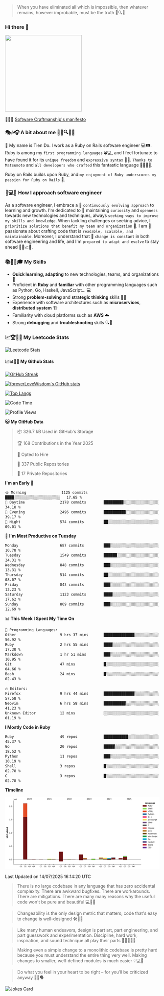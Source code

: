 > When you have eliminated all which is impossible, then whatever remains, however improbable, must be the truth 🤔🔍💡
### Hi there 👋

<!--
**foreverLoveWisdom/foreverLoveWisdom** is a ✨ _special_ ✨ repository because its `README.md` (this file) appears on your GitHub profile.

Here are some ideas to get you started:

- 🔭 I’m currently working on ...
- 🌱 I’m currently learning ...
- 👯 I’m looking to collaborate on ...
- 🤔 I’m looking for help with ...
- 💬 Ask me about ...
- 📫 How to reach me: ...
- 😄 Pronouns: ...
- ⚡ Fun fact: ...
-->

<img src="https://codecondo.com/wp-content/uploads/2017/09/railslogo.png" width="250" height="250">

 📜🔨🌟 [Software Craftmanship's manifesto](http://manifesto.softwarecraftsmanship.org/)

### 🎭🎶🎧 A bit about me 🕵️‍♀️🔍🕵️‍♂️
👋 My name is Tien Do. I work as a Ruby on Rails software engineer 💻🛤️. Ruby is among my `first programming languages` 🍀💻, and I feel fortunate to have found it for its `unique freedom` and `expressive syntax` 🤗💬. `Thanks to Matsumoto` and `all developers who crafted` this fantastic language 🙏👨‍💻🌟.

Ruby on Rails builds upon Ruby, and `my enjoyment of Ruby underscores my passion for Ruby on Rails` 🤩.

### 🤔💻🔨 How I approach software engineer
As a software engineer, I embrace a 🔄 `continuously evolving approach` to learning and growth. I'm dedicated to 🤔 maintaining `curiosity` and `openness` towards new technologies and techniques, always `seeking ways to improve my skills and knowledge`. When tackling challenges or seeking advice, I `prioritize solutions that benefit my team and organization` 👥. I am 🎉 passionate about crafting code that is `readable, scalable, and maintainable`. Moreover, I understand that 🌊 `change is constant` in both software engineering and life, and I'm `prepared to adapt and evolve` to stay ahead 🏃‍♂️📈🔄.

### 📚🧑‍💻🎓 My Skills
- **Quick learning, adapting** to new technologies, teams, and organizations 🚀
- Proficient in **Ruby** and **familiar** with other programming languages such as Python, Go, Haskell, JavaScript... 💻
- Strong **problem-solving** and **strategic thinking** skills 🤔💡
- Experience with software architectures such as **microservices**, **distributed system** 🏗️
- Familiarity with cloud platforms such as **AWS** ☁️ 
- Strong **debugging** and **troubleshooting** skills 🔍🐞


### 📈🏆🧑‍💻 My Leetcode Stats
![Leetcode Stats](https://leetcard.jacoblin.cool/foreverLoveWisdom)

#### 📈📊👨‍💻  My Github Stats

[![GitHub Streak](https://github-readme-streak-stats.herokuapp.com/?user=foreverLoveWisdom&theme=dracula)](https://git.io/streak-stats)
&nbsp;
&nbsp;

[![foreverLoveWisdom's GitHub stats](https://github-readme-stats.vercel.app/api?username=foreverLoveWisdom&show_icons=true&theme=react&count_private=true)](https://github.com/anuraghazra/github-readme-stats)

[![Top Langs](https://github-readme-stats.vercel.app/api/top-langs/?username=foreverLoveWisdom&show_icons=true&theme=vue-dark)](https://github.com/anuraghazra/github-readme-stats)

<!--START_SECTION:waka-->
![Code Time](http://img.shields.io/badge/Code%20Time-3%2C472%20hrs%2050%20mins-blue)

![Profile Views](http://img.shields.io/badge/Profile%20Views-0-blue)

**🐱 My GitHub Data** 

> 📦 326.7 kB Used in GitHub's Storage 
 > 
> 🏆 168 Contributions in the Year 2025
 > 
> 💼 Opted to Hire
 > 
> 📜 337 Public Repositories 
 > 
> 🔑 17 Private Repositories 
 > 
**I'm an Early 🐤** 

```text
🌞 Morning                1125 commits        ████░░░░░░░░░░░░░░░░░░░░░   17.65 % 
🌆 Daytime                2178 commits        █████████░░░░░░░░░░░░░░░░   34.18 % 
🌃 Evening                2496 commits        ██████████░░░░░░░░░░░░░░░   39.17 % 
🌙 Night                  574 commits         ██░░░░░░░░░░░░░░░░░░░░░░░   09.01 % 
```
📅 **I'm Most Productive on Tuesday** 

```text
Monday                   687 commits         ███░░░░░░░░░░░░░░░░░░░░░░   10.78 % 
Tuesday                  1549 commits        ██████░░░░░░░░░░░░░░░░░░░   24.31 % 
Wednesday                848 commits         ███░░░░░░░░░░░░░░░░░░░░░░   13.31 % 
Thursday                 514 commits         ██░░░░░░░░░░░░░░░░░░░░░░░   08.07 % 
Friday                   843 commits         ███░░░░░░░░░░░░░░░░░░░░░░   13.23 % 
Saturday                 1123 commits        ████░░░░░░░░░░░░░░░░░░░░░   17.62 % 
Sunday                   809 commits         ███░░░░░░░░░░░░░░░░░░░░░░   12.69 % 
```


📊 **This Week I Spent My Time On** 

```text
💬 Programming Languages: 
Other                    9 hrs 37 mins       ██████████████░░░░░░░░░░░   56.92 % 
Ruby                     2 hrs 55 mins       ████░░░░░░░░░░░░░░░░░░░░░   17.30 % 
Markdown                 1 hr 51 mins        ███░░░░░░░░░░░░░░░░░░░░░░   10.95 % 
Git                      47 mins             █░░░░░░░░░░░░░░░░░░░░░░░░   04.66 % 
Bash                     24 mins             █░░░░░░░░░░░░░░░░░░░░░░░░   02.43 % 

🔥 Editors: 
Firefox                  9 hrs 44 mins       ██████████████░░░░░░░░░░░   57.58 % 
Neovim                   6 hrs 58 mins       ██████████░░░░░░░░░░░░░░░   41.23 % 
Unknown Editor           12 mins             ░░░░░░░░░░░░░░░░░░░░░░░░░   01.19 % 
```

**I Mostly Code in Ruby** 

```text
Ruby                     49 repos            ███████████░░░░░░░░░░░░░░   45.37 % 
Go                       20 repos            █████░░░░░░░░░░░░░░░░░░░░   18.52 % 
Python                   11 repos            ███░░░░░░░░░░░░░░░░░░░░░░   10.19 % 
Shell                    3 repos             █░░░░░░░░░░░░░░░░░░░░░░░░   02.78 % 
C                        3 repos             █░░░░░░░░░░░░░░░░░░░░░░░░   02.78 % 
```



**Timeline**

![Lines of Code chart](https://raw.githubusercontent.com/foreverLoveWisdom/foreverLoveWisdom/main/assets/bar_graph.png)


 Last Updated on 14/07/2025 16:14:20 UTC
<!--END_SECTION:waka-->


> There is no large codebase in any language that has zero accidental complexity. There are awkward bugfixes. There are workarounds. There are mitigations.
> There are many many reasons why the useful code won't be pure and beautiful 💻🐞🤔

> Changeability is the only design metric that matters; code that's easy to change is well-designed 🛠️🔄🎨

> Like many human endeavors, design is part art, part engineering, and part guesswork and experimentation. Discipline, hard work, inspiration, and sound technique all play their parts 🎨🧑‍💻🔬🧪

> Mak­ing even a sim­ple change to a mono­lith­ic code­base is pret­ty hard because you must under­stand the entire thing very well. Mak­ing changes to small­er, well-defined mod­ules is much easier 💡💻🤔
 
 > Do what you feel in your heart to be right – for you’ll be criticized anyway 💖🙏🗣️ 
 
![Jokes Card](https://readme-jokes.vercel.app/api)
